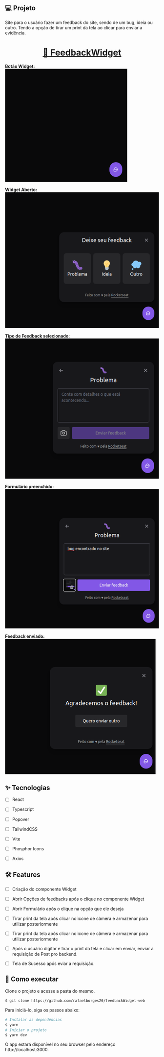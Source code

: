 ## 💻 Projeto
Site para o usuário fazer um feedback do site, sendo de um bug, ideia ou outro. Tendo a opção de tirar um print da tela ao clicar para enviar a evidência.

<h1 align="center">
    <a href="https://feedback-widget-web-two.vercel.app/">🔗 FeedbackWidget</a>
</h1>

<strong>Botão Widget:</strong>
<br/>
<img src="src/assets/github/WidgetClose.png" alt="Botão Widget"/>

<strong>Widget Aberto:</strong>
<br/>
<img src="src/assets/github/Options.png" alt="Opções"/>

<strong>Tipo de Feedback selecionado:</strong>
<br/>
<img src="src/assets/github/OptionSelected.png" alt="Opção selecionada"/>

<strong>Formulário preenchido:</strong>
<br/>
<img src="src/assets/github/Form.png" alt="Formulário preenchido com texto e imagem"/>

<strong>Feedback enviado:</strong>
<br/>
<img src="src/assets/github/Success.png" alt="Modal de Sucesso"/>
    
## ✨ Tecnologias

-   [ ] React
-   [ ] Typescript
-   [ ] Popover
-   [ ] TailwindCSS
-   [ ] Vite
-   [ ] Phosphor Icons
-   [ ] Axios


## :hammer_and_wrench: Features 

-   [ ] Criação do componente Widget
-   [ ] Abrir Opções de feedbacks após o clique no componente Widget
-   [ ] Abrir Formulário após o clique na opção que ele deseja
-   [ ] Tirar print da tela após clicar no ìcone de câmera e armazenar para utilizar posteriormente
-   [ ] Tirar print da tela após clicar no ìcone de câmera e armazenar para utilizar posteriormente
-   [ ] Após o usuário digitar e tirar o print da tela e clicar em enviar, enviar a requisição de Post pro backend.
-   [ ] Tela de Sucesso após eviar a requisição.



## 🚀 Como executar

Clone o projeto e acesse a pasta do mesmo.

```bash
$ git clone https://github.com/rafaelborges26/feedbackWidget-web
```

Para iniciá-lo, siga os passos abaixo:
```bash
# Instalar as dependências
$ yarn
# Iniciar o projeto
$ yarn dev
```
O app estará disponível no seu browser pelo endereço http://localhost:3000.
